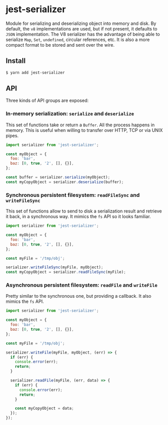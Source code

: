 # jest-serializer

Module for serializing and deserializing object into memory and disk. By
default, the `v8` implementations are used, but if not present, it defaults to
`JSON` implementation. The V8 serializer has the advantage of being able to
serialize `Map`, `Set`, `undefined`, circular references, etc. It is also a
more compact format to be stored and sent over the wire.

## Install

```sh
$ yarn add jest-serializer
```

## API

Three kinds of API groups are exposed:

### In-memory serialization: `serialize` and `deserialize`

This set of functions take or return a `Buffer`. All the process happens in
memory. This is useful when willing to transfer over HTTP, TCP or via UNIX
pipes.

```javascript
import serializer from 'jest-serializer';

const myObject = {
  foo: 'bar',
  baz: [0, true, '2', [], {}],
};

const buffer = serializer.serialize(myObject);
const myCopyObject = serializer.deserialize(buffer);
```

### Synchronous persistent filesystem: `readFileSync` and `writeFileSync`

This set of functions allow to send to disk a serialization result and retrieve
it back, in a synchronous way. It mimics the `fs` API so it looks familiar.

```javascript
import serializer from 'jest-serializer';

const myObject = {
  foo: 'bar',
  baz: [0, true, '2', [], {}],
};

const myFile = '/tmp/obj';

serializer.writeFileSync(myFile, myObject);
const myCopyObject = serializer.readFileSync(myFile);
```

### Asynchronous persistent filesystem: `readFile` and `writeFile`

Pretty similar to the synchronous one, but providing a callback. It also mimics
the `fs` API.

```javascript
import serializer from 'jest-serializer';

const myObject = {
  foo: 'bar',
  baz: [0, true, '2', [], {}],
};

const myFile = '/tmp/obj';

serializer.writeFile(myFile, myObject, (err) => {
  if (err) {
    console.error(err);
    return;
  }

  serializer.readFile(myFile, (err, data) => {
    if (err) {
      console.error(err);
      return;
    }

    const myCopyObject = data;
  });
});
```
